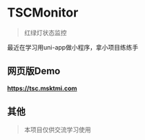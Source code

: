 # TSCMonitor
> 红绿灯状态监控

最近在学习用uni-app做小程序，拿小项目练练手

## 网页版Demo
**https://tsc.msktmi.com**

## 其他
> 本项目仅供交流学习使用
